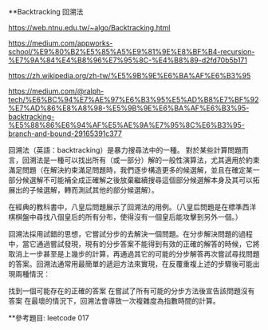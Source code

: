 **Backtracking 回溯法

https://web.ntnu.edu.tw/~algo/Backtracking.html

https://medium.com/appworks-school/%E9%80%B2%E5%85%A5%E9%81%9E%E8%BF%B4-recursion-%E7%9A%84%E4%B8%96%E7%95%8C-%E4%B8%89-d2fd70b5b171

https://zh.wikipedia.org/zh-tw/%E5%9B%9E%E6%BA%AF%E6%B3%95

https://medium.com/@ralph-tech/%E6%BC%94%E7%AE%97%E6%B3%95%E5%AD%B8%E7%BF%92%E7%AD%86%E8%A8%98-%E5%9B%9E%E6%BA%AF%E6%B3%95-backtracking-%E5%88%86%E6%94%AF%E5%AE%9A%E7%95%8C%E6%B3%95-branch-and-bound-29165391c377


回溯法（英語：backtracking）是暴力搜尋法中的一種。
對於某些計算問題而言，回溯法是一種可以找出所有（或一部分）解的一般性演算法，尤其適用於約束滿足問題（在解決約束滿足問題時，我們逐步構造更多的候選解，並且在確定某一部分候選解不可能補全成正確解之後放棄繼續搜尋這個部分候選解本身及其可以拓展出的子候選解，轉而測試其他的部分候選解）。

在經典的教科書中，八皇后問題展示了回溯法的用例。（八皇后問題是在標準西洋棋棋盤中尋找八個皇后的所有分布，使得沒有一個皇后能攻擊到另外一個。）

回溯法採用試錯的思想，它嘗試分步的去解決一個問題。在分步解決問題的過程中，當它通過嘗試發現，現有的分步答案不能得到有效的正確的解答的時候，它將取消上一步甚至是上幾步的計算，再通過其它的可能的分步解答再次嘗試尋找問題的答案。回溯法通常用最簡單的遞迴方法來實現，在反覆重複上述的步驟後可能出現兩種情況：

找到一個可能存在的正確的答案
在嘗試了所有可能的分步方法後宣告該問題沒有答案
在最壞的情況下，回溯法會導致一次複雜度為指數時間的計算。

**參考題目:
leetcode 017

